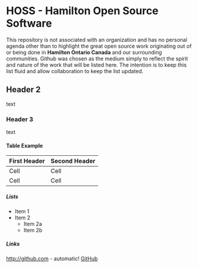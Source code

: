# HOSS - Hamilton Open Source Software
This repository is not associated with an organization and has no personal agenda other than to highlight the great open source work originating out of or being done in **Hamilton Ontario Canada** and our surrounding communities. Github was chosen as the medium simply to reflect the spirit and nature of the work that will be listed here. The intention is to keep this list fluid and allow collaboration to keep the list updated.

## Header 2
text

### Header 3 
text


#### Table Example

First Header | Second Header
------------ | -------------
Cell | Cell
Cell | Cell


##### Lists
* Item 1
* Item 2
  * Item 2a
  * Item 2b

##### Links
http://github.com - automatic!
[GitHub](http://github.com)
